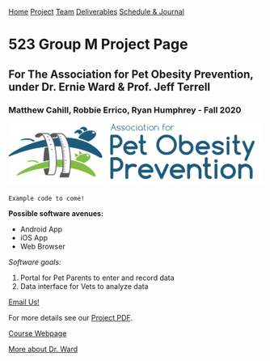 [Home](https://mtcahill57.github.io/523-fa20-m.github.io/)  [Project](https://mtcahill57.github.io/523-fa20-m.github.io/project.md) [Team](https://mtcahill57.github.io/523-fa20-m.github.io/team.md)  [Deliverables](https://mtcahill57.github.io/523-fa20-m.github.io/deliverables.md) [Schedule & Journal](https://mtcahill57.github.io/523-fa20-m.github.io/journal-sched.md)

# 523 Group M Project Page
## For The Association for Pet Obesity Prevention, under Dr. Ernie Ward & Prof. Jeff Terrell
### Matthew Cahill, Robbie Errico, Ryan Humphrey - Fall 2020

![Logo](apop-logo.png)

```
Example code to come!
```

**Possible software avenues:**
- Android App
- iOS App
- Web Browser

_Software goals:_
1. Portal for Pet Parents to enter and record data
2. Data interface for Vets to analyze data

[Email Us!](mailto:mtcahill@live.unc.edu,rmerrico@live.unc.edu,ryanh777@live.unc.edu)

For more details see our [Project PDF](https://comp523.cs.unc.edu/f20/clients/ward.pdf).

[Course Webpage](https://comp523.cs.unc.edu/)

[More about Dr. Ward](https://www.drernieward.com/)

